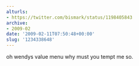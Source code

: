 ```yaml
---
alturls:
- https://twitter.com/bismark/status/1198405843
archive:
- 2009-02
date: '2009-02-11T07:50:48+00:00'
slug: '1234338648'
---
```


oh wendys value menu why must you tempt me so.

